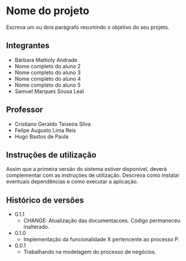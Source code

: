 # Nome do projeto

Escreva um ou dois  parágrafo resumindo o objetivo do seu projeto.

## Integrantes

* Bárbara Mattioly Andrade
* Nome completo do aluno 2
* Nome completo do aluno 3
* Nome completo do aluno 4
* Nome completo do aluno 5
* Samuel Marques Sousa Leal

## Professor

* Cristiano Geraldo Teixeira Silva
* Felipe Augusto Lima Reis
* Hugo Bastos de Paula

## Instruções de utilização

Assim que a primeira versão do sistema estiver disponível, deverá complementar com as instruções de utilização. Descreva como instalar eventuais dependências e como executar a aplicação.

## Histórico de versões

* 0.1.1
    * CHANGE: Atualização das documentacoes. Código permaneceu inalterado.
* 0.1.0
    * Implementação da funcionalidade X pertencente ao processo P.
* 0.0.1
    * Trabalhando na modelagem do processo de negócios.

